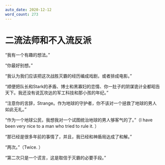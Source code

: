 ```yaml
---
auto_date: 2020-12-12
word_count: 273
---
```


# 二流法师和不入流反派

“我有一个有趣的想法。”

“你最好别想。”

“我认为我们应该把这次战胜灭霸的经历编成戏剧，或者排成电影。”

“顺便把队长和Stark的矛盾、博士和黑寡妇的恋情、你一肚子的阴谋诡计全都昭告天下。我还没有说瓦坎达的军工科技和那小孩的年纪。”

“注意你的言辞，Strange。作为地球的守护者，你不该对一个拯救了地球的男人如此无礼。”

“作为一个地球公民，我想我对一个试图统治地球的男人够客气的了。”（I have been very nice to a man who tried to rule it. ）

“那已经是很多年前的事情了，并且，我已经和神盾局达成了和解。”

“两次。”（Twice. ）

“第二次只是一个谎言，这是取信于灭霸的必要手段。”
